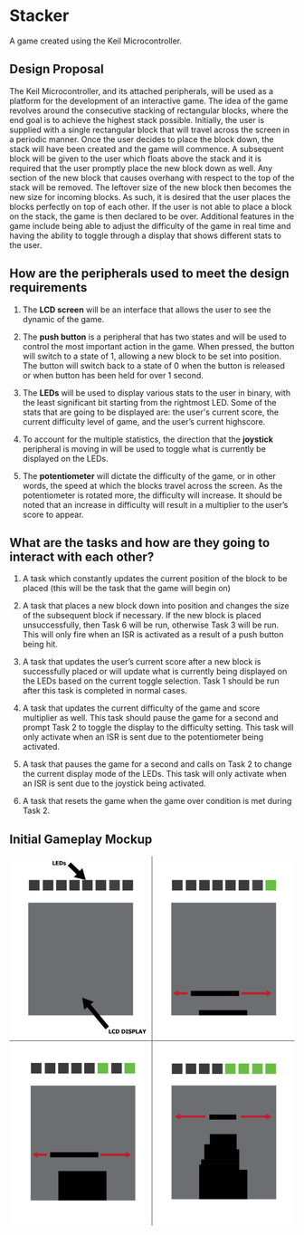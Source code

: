 # Stacker
A game created using the Keil Microcontroller.

## Design Proposal
The Keil Microcontroller, and its attached peripherals, will be used as a platform for the development
of an interactive game. The idea of the game revolves around the consecutive stacking of rectangular
blocks, where the end goal is to achieve the highest stack possible. Initially, the user is supplied with a
single rectangular block that will travel across the screen in a periodic manner. Once the user decides
to place the block down, the stack will have been created and the game will commence. A subsequent
block will be given to the user which floats above the stack and it is required that the user promptly
place the new block down as well. Any section of the new block that causes overhang with respect to
the top of the stack will be removed. The leftover size of the new block then becomes the new size for
incoming blocks. As such, it is desired that the user places the blocks perfectly on top of each other. If
the user is not able to place a block on the stack, the game is then declared to be over. Additional
features in the game include being able to adjust the difficulty of the game in real time and having the
ability to toggle through a display that shows different stats to the user.

## How are the peripherals used to meet the design requirements
1. The **LCD screen** will be an interface that allows the user to see the dynamic of the game.

2. The **push button** is a peripheral that has two states and will be used to control the most
important action in the game. When pressed, the button will switch to a state of 1, allowing a
new block to be set into position. The button will switch back to a state of 0 when the button is
released or when button has been held for over 1 second.

3. The **LEDs** will be used to display various stats to the user in binary, with the least significant
bit starting from the rightmost LED. Some of the stats that are going to be displayed are: the
user's current score, the current difficulty level of game, and the user’s current highscore.

4. To account for the multiple statistics, the direction that the **joystick** peripheral is moving in will
be used to toggle what is currently be displayed on the LEDs.

5. The **potentiometer** will dictate the difficulty of the game, or in other words, the speed at
which the blocks travel across the screen. As the potentiometer is rotated more, the difficulty
will increase. It should be noted that an increase in difficulty will result in a multiplier to the
user’s score to appear.

## What are the tasks and how are they going to interact with each other?
1. A task which constantly updates the current position of the block to be placed (this will be the
task that the game will begin on)

2. A task that places a new block down into position and changes the size of the subsequent
block if necessary. If the new block is placed unsuccessfully, then Task 6 will be run,
otherwise Task 3 will be run. This will only fire when an ISR is activated as a result of a push
button being hit.

3. A task that updates the user’s current score after a new block is successfully placed or will
update what is currently being displayed on the LEDs based on the current toggle selection.
Task 1 should be run after this task is completed in normal cases.

4. A task that updates the current difficulty of the game and score multiplier as well. This task
should pause the game for a second and prompt Task 2 to toggle the display to the difficulty
setting. This task will only activate when an ISR is sent due to the potentiometer being
activated.

5. A task that pauses the game for a second and calls on Task 2 to change the current display
mode of the LEDs. This task will only activate when an ISR is sent due to the joystick being
activated.

6. A task that resets the game when the game over condition is met during Task 2.

## Initial Gameplay Mockup
![stacker design proposal](https://github.com/thechausenone/Stacker/blob/master/design_proposal_diagram.png)
